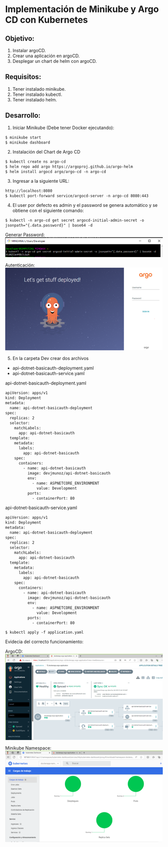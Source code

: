 # Implementación de Minikube y Argo CD con Kubernetes

## Objetivo:
1. Instalar argoCD.
2. Crear una aplicación en argoCD.
3. Desplegar un chart de helm con argoCD.

## Requisitos:
1. Tener instalado minikube.
2. Tener instalado kubectl.
3. Tener instalado helm.

## Desarrollo:
1. Iniciar Minikube (Debe tener Docker ejecutando):
```shell
$ minikube start
$ minikube dashboard
```
2. Instalación del Chart de Argo CD
```shell
$ kubectl create ns argo-cd
$ helm repo add argo https://argoproj.github.io/argo-helm
$ helm install argocd argo/argo-cd -n argo-cd
```
3. Ingresar a la siguiente URL: 
```shell
http://localhost:8080
$ kubectl port-forward service/argocd-server -n argo-cd 8080:443
```
4. El user por defecto es admin y el password se genera automático y se obtiene con el siguiente comando:
```shell
$ kubectl -n argo-cd get secret argocd-initial-admin-secret -o jsonpath="{.data.password}" | base64 -d
```
Generar Password:
![Screenshot](./assets/generate_password.png)

Autenticación:
![Screenshot](./assets/autentication.png)

5. En la carpeta Dev crear dos archivos
- api-dotnet-basicauth-deployment.yaml
- api-dotnet-basicauth-service.yaml

api-dotnet-basicauth-deployment.yaml
```shell
apiVersion: apps/v1
kind: Deployment
metadata:
  name: api-dotnet-basicauth-deployment
spec:
  replicas: 2
  selector:
    matchLabels:
      app: api-dotnet-basicauth
  template:
    metadata:
      labels:
        app: api-dotnet-basicauth
    spec:
      containers:
        - name: api-dotnet-basicauth
          image: devjmunoz/api-dotnet-basicauth
          env:
            - name: ASPNETCORE_ENVIRONMENT
              value: Development
          ports:
            - containerPort: 80
```

api-dotnet-basicauth-service.yaml
```shell
apiVersion: apps/v1
kind: Deployment
metadata:
  name: api-dotnet-basicauth-deployment
spec:
  replicas: 2
  selector:
    matchLabels:
      app: api-dotnet-basicauth
  template:
    metadata:
      labels:
        app: api-dotnet-basicauth
    spec:
      containers:
        - name: api-dotnet-basicauth
          image: devjmunoz/api-dotnet-basicauth
          env:
            - name: ASPNETCORE_ENVIRONMENT
              value: Development
          ports:
            - containerPort: 80
```

```shell
$ kubectl apply -f application.yaml
```
Evidecia del correcto funcionamiento:

ArgoCD:
![Screenshot](./assets/argo_cd_1.png)

Minikube Namespace:
![Screenshot](./assets/minkube.png)
